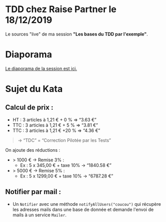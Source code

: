 # TDD chez Raise Partner le 18/12/2019

Le sources "live" de ma session **"Les bases du TDD par l'exemple"**.

# Diaporama
[Le diaporama de la session est ici.](./TDD-Raise_partner-18_12_2019.pdf)

# Sujet du Kata 

## Calcul de prix :

* HT : 3 articles à 1,21 € + 0 % ⇒ “3.63 €”
* TTC : 3 articles à 1,21 €  + 5 % ⇒ “3.81 €”
* TTC : 3 articles à 1,21 €  +20 % ⇒ “4.36 €”
> → “TDC” = “Correction Pilotée par les Tests”

On ajoute des réductions :
* \> 1000 € → Remise 3% :
  * Ex : 5 x 345,00 € + taxe 10% → “1840.58 €”
* \> 5000 € → Remise 5% :
  * Ex : 5 x 1299,00 € + taxe 10% → “6787.28 €”

## Notifier par mail :

* Un `Notifier` avec une méthode `notifyAllUsers("coucou")` qui récupère les adresses mails dans 
une base de donnée et demande l'envoi de mails à un service `Mailer`.
